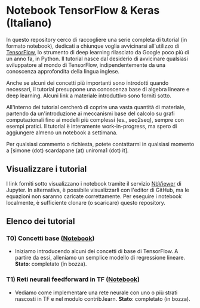 # Notebook TensorFlow & Keras (Italiano)

In questo repository cerco di raccogliere una serie completa di tutorial (in formato notebook), dedicati a chiunque voglia avvicinarsi all'utilizzo di [TensorFlow](https://www.tensorflow.org/), lo strumento di deep learning rilasciato da Google poco più di un anno fa, in Python. Il tutorial nasce dal desiderio di avvicinare qualsiasi sviluppatore al mondo di TensorFlow, indipendentemente da una conoscenza approfondita della lingua inglese.

Anche se alcuni dei concetti più importanti sono introdotti quando necessari, il tutorial presuppone una conoscenza base di algebra lineare e deep learning. Alcuni link a materiale introduttivo sono forniti sotto.

All'interno dei tutorial cercherò di coprire una vasta quantità di materiale, partendo da un'introduzione ai meccanismi base del calcolo su grafi computazionali fino ai modelli più complessi (es., seq2seq), sempre con esempi pratici. Il tutorial è interamente work-in-progress, ma spero di aggiungere almeno un notebook a settimana.

Per qualsiasi commento o richiesta, potete contattarmi in qualsiasi momento a [simone (dot) scardapane (at) uniroma1 (dot) it].

## Visualizzare i tutorial
I link forniti sotto visualizzano i notebook tramite il servizio [NbViewer](https://nbviewer.jupyter.org/) di Jupyter. In alternativa, è possibile visualizzarli con l'editor di GitHub, ma le equazioni non saranno caricate correttamente. Per eseguire i notebook localmente, è sufficiente clonare (o scaricare) questo repository.

## Elenco dei tutorial

### T0) Concetti base ([Notebook](https://nbviewer.jupyter.org/github/ispamm/tensorflow-tutorial/blob/master/0-Concetti-base.ipynb))
  + Iniziamo introducendo alcuni dei concetti di base di TensorFlow. A partire da essi, alleniamo un semplice modello di regressione    lineare.
  **Stato**: completato (in bozza).

### T1) Reti neurali feedforward in TF ([Notebook](https://nbviewer.jupyter.org/github/ispamm/tensorflow-tutorial/blob/master/1-Reti-neurali-feedforward.ipynb))
  + Vediamo come implementare una rete neurale con uno o più strati nascosti in TF e nel modulo contrib.learn.
  **Stato**: completato (in bozza).
